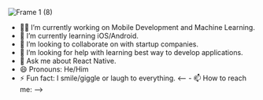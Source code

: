 ![Frame 1 (8)](https://github.com/RavinduJr/RavinduJr/assets/86893546/8489d339-1a2f-408c-8004-e6ebabef7f30)

- :man_technologist: I’m currently working on Mobile Development and Machine Learning.
- 🌱 I’m currently learning iOS/Android.
- 👯 I’m looking to collaborate on with startup companies.
- 🤔 I’m looking for help with learning best way to develop applications.
- 💬 Ask me about React Native.
- 😄 Pronouns: He/Him
- ⚡ Fun fact: I smile/giggle or laugh to everything.
<-- - 📫 How to reach me:  -->
